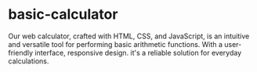 # basic-calculator
Our web calculator, crafted with HTML, CSS, and JavaScript, is an intuitive and versatile tool for performing basic arithmetic functions. With a user-friendly interface, responsive design. it's a reliable solution for everyday  calculations.
